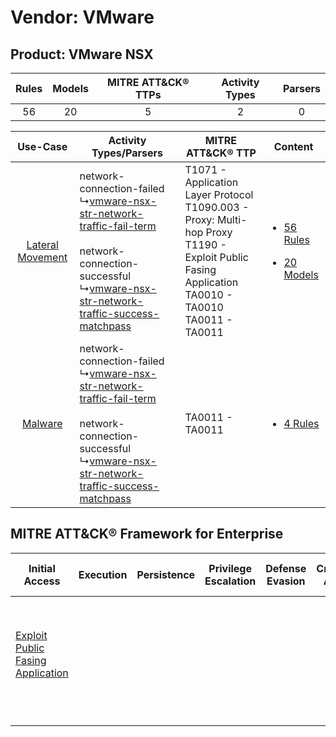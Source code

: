 Vendor: VMware
==============
Product: VMware NSX
-------------------
| Rules | Models | MITRE ATT&CK® TTPs | Activity Types | Parsers |
|:-----:|:------:|:------------------:|:--------------:|:-------:|
|  56   |   20   |         5          |       2        |    0    |

|    Use-Case    | Activity Types/Parsers    | MITRE ATT&CK® TTP    | Content    |
|:----:| ---- | ---- | ---- |
| [Lateral Movement](../../../UseCases/uc_lateral_movement.md) |  network-connection-failed<br> ↳[vmware-nsx-str-network-traffic-fail-term](Ps/pC_vmwarensxstrnetworktrafficfailterm.md)<br><br> network-connection-successful<br> ↳[vmware-nsx-str-network-traffic-success-matchpass](Ps/pC_vmwarensxstrnetworktrafficsuccessmatchpass.md)<br> | T1071 - Application Layer Protocol<br>T1090.003 - Proxy: Multi-hop Proxy<br>T1190 - Exploit Public Fasing Application<br>TA0010 - TA0010<br>TA0011 - TA0011<br> | [<ul><li>56 Rules</li></ul><ul><li>20 Models</li></ul>](RM/r_m_vmware_vmware_nsx_Lateral_Movement.md) |
|          [Malware](../../../UseCases/uc_malware.md)          |  network-connection-failed<br> ↳[vmware-nsx-str-network-traffic-fail-term](Ps/pC_vmwarensxstrnetworktrafficfailterm.md)<br><br> network-connection-successful<br> ↳[vmware-nsx-str-network-traffic-success-matchpass](Ps/pC_vmwarensxstrnetworktrafficsuccessmatchpass.md)<br> | TA0011 - TA0011<br>    | [<ul><li>4 Rules</li></ul>](RM/r_m_vmware_vmware_nsx_Malware.md)    |

MITRE ATT&CK® Framework for Enterprise
--------------------------------------
| Initial Access                                                                         | Execution | Persistence | Privilege Escalation | Defense Evasion | Credential Access | Discovery | Lateral Movement | Collection | Command and Control                                                                                                                                                                                                      | Exfiltration | Impact |
| -------------------------------------------------------------------------------------- | --------- | ----------- | -------------------- | --------------- | ----------------- | --------- | ---------------- | ---------- | ------------------------------------------------------------------------------------------------------------------------------------------------------------------------------------------------------------------------ | ------------ | ------ |
| [Exploit Public Fasing Application](https://attack.mitre.org/techniques/T1190)<br><br> |           |             |                      |                 |                   |           |                  |            | [Proxy: Multi-hop Proxy](https://attack.mitre.org/techniques/T1090/003)<br><br>[Application Layer Protocol](https://attack.mitre.org/techniques/T1071)<br><br>[Proxy](https://attack.mitre.org/techniques/T1090)<br><br> |              |        |